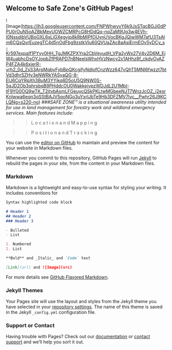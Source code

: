## Welcome to Safe Zone's GitHub Pages! 


![Image(https://lh3.googleusercontent.com/FNPWhwyvY6k9JsSTqcBGJi0dPPU0rOuN5oAZBkMevUOWZCMRPcG8HDdQq-nqZaM9Ug3w4EVh-I0NssdibVUBoGXL6xLiGXegyjp8kRbMlPfOUynUVocBKgJQjwWM7afU3TsAlm6CQsQvrEuzegTC4d5nOdFbg9zstkVlu60QVUaZAc8aAsiErmEOv5yDCy_s-Kr597expaIf1PYvy0HH_TgJMKZPXYra2CbVeyudH_VPa2yWx27V4v2D6M_EjW4uabhcDsOYJopbZfPRAPD7nBNeeIsWhxHVzNwcy2x1AHhz8f_ckdvOyAZP4FZA4k6xjerR-yrh2_0d_ZsS3ArpMqbyFybBpQKcgifyNdlofCnzWzz647vQhT5MNI6fwzzt7btVd3dhrSZHy3eNWRkYASyaQG-8-ElJ6CqYRpXh3BuM3YYjkq8D5oU5Q9NW0S-5qJD2Ob3qhrsbqB9PHddcOU0WakkejvpzWDJdL2U1MbI-tF9YG0OQ9wTK_T2itvbAsmLFGeuycQSkPKLtwMGbeeNJT7WnzJcOZ_j2esrKnlwwa6eqn3qSStBAJV5qoNGo3uYxrlJbTe9Hb3DFZMV7lvc__Pwhr26J9KCLQNg=s220-no)
###_SAFE ZONE™   is a situational awareness utility intended for use in land management  for forestry work and wildland emergency services.  Main features include:_

>> L o c a t i o n   a n d   M a p p i n g

>> P o s i t i o n   a n d   T r a c k i n g








You can use the [editor on GitHub](https://github.com/jiltedflower/SafeZone/edit/master/README.md) to maintain and preview the content for your website in Markdown files.

Whenever you commit to this repository, GitHub Pages will run [Jekyll](https://jekyllrb.com/) to rebuild the pages in your site, from the content in your Markdown files.

### Markdown

Markdown is a lightweight and easy-to-use syntax for styling your writing. It includes conventions for

```markdown
Syntax highlighted code block

# Header 1
## Header 2
### Header 3

- Bulleted
- List

1. Numbered
2. List

**Bold** and _Italic_ and `Code` text

[Link](url) and ![Image](src)
```

For more details see [GitHub Flavored Markdown](https://guides.github.com/features/mastering-markdown/).

### Jekyll Themes

Your Pages site will use the layout and styles from the Jekyll theme you have selected in your [repository settings](https://github.com/jiltedflower/SafeZone/settings). The name of this theme is saved in the Jekyll `_config.yml` configuration file.

### Support or Contact

Having trouble with Pages? Check out our [documentation](https://help.github.com/categories/github-pages-basics/) or [contact support](https://github.com/contact) and we’ll help you sort it out.
